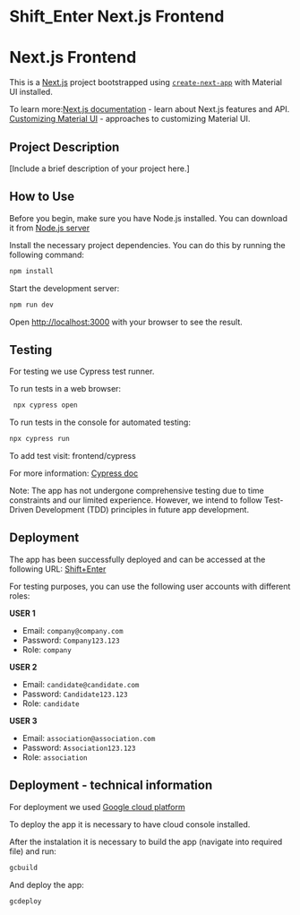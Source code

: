 # Shift_Enter Next.js Frontend

# Next.js Frontend

This is a [Next.js](https://nextjs.org/) project bootstrapped using [`create-next-app`](https://github.com/vercel/next.js/tree/canary/packages/create-next-app) with Material UI installed.

To learn more:[Next.js documentation](https://nextjs.org/docs) - learn about Next.js features and API.
[Customizing Material UI](https://mui.com/material-ui/customization/how-to-customize/) - approaches to customizing Material UI.

## Project Description

[Include a brief description of your project here.]

## How to Use

Before you begin, make sure you have Node.js installed. You can download it from [Node.js server](https://nodejs.org/en)

Install the necessary project dependencies. You can do this by running the following command:
```bash
npm install
```

Start the development server:

```bash
npm run dev
```

Open [http://localhost:3000](http://localhost:3000) with your browser to see the result.

## Testing
For testing we use Cypress test runner.

To run tests in a web browser:
```bash
 npx cypress open
```
To run tests in the console for automated testing: 
```bash
npx cypress run
```
To add test visit: frontend/cypress

For more information: [Cypress doc](https://docs.cypress.io/guides/core-concepts/introduction-to-cypress)

Note: The app has not undergone comprehensive testing due to time constraints and our limited experience. However, we intend to follow Test-Driven Development (TDD) principles in future app development.

## Deployment

The app has been successfully deployed and can be accessed at the following URL: [Shift+Enter](https://nextjsapp-iwghenktca-ew.a.run.app/)

For testing purposes, you can use the following user accounts with different roles:

**USER 1**

- Email: `company@company.com`
- Password: `Company123.123`
- Role: `company`

**USER 2**

- Email: `candidate@candidate.com`
- Password: `Candidate123.123`
- Role: `candidate`

**USER 3**

- Email: `association@association.com`
- Password: `Association123.123`
- Role: `association`

## Deployment - technical information
For deployment we used [Google cloud platform](https://console.cloud.google.com/welcome?project=enter-400508)

To deploy the app it is necessary to have cloud console installed. 

After the instalation it is necessary to build the app (navigate into required file) and run:
```bash
gcbuild
```

And deploy the app:
```bash
gcdeploy
```
